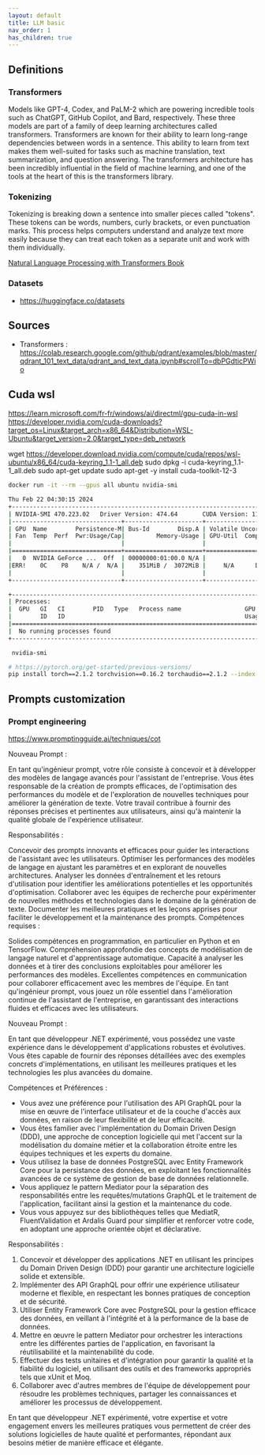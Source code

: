 ```yaml
---
layout: default
title: LLM basic
nav_order: 1
has_children: true
---
```


## Definitions

### Transformers

Models like GPT-4, Codex, and PaLM-2 which are powering incredible tools such as ChatGPT, GitHub Copilot, and Bard, respectively.
These three models are part of a family of deep learning architectures called transformers.
Transformers are known for their ability to learn long-range dependencies between words in a sentence. This ability to learn from text makes them well-suited for tasks such as machine translation, text summarization, and question answering. The transformers architecture has been incredibly influential in the field of machine learning, and one of the tools at the heart of this is the transformers library.

### Tokenizing

Tokenizing is breaking down a sentence into smaller pieces called "tokens". These tokens can be words, numbers, curly brackets, or even punctuation marks. This process helps computers understand and analyze text more easily because they can treat each token as a separate unit and work with them individually.

[Natural Language Processing with Transformers Book](https://transformersbook.com/)

### Datasets

- <https://huggingface.co/datasets>

## Sources

- Transformers : <https://colab.research.google.com/github/qdrant/examples/blob/master/qdrant_101_text_data/qdrant_and_text_data.ipynb#scrollTo=dbPGdticPWio>

## Cuda wsl

<https://learn.microsoft.com/fr-fr/windows/ai/directml/gpu-cuda-in-wsl>
<https://developer.nvidia.com/cuda-downloads?target_os=Linux&target_arch=x86_64&Distribution=WSL-Ubuntu&target_version=2.0&target_type=deb_network>

wget https://developer.download.nvidia.com/compute/cuda/repos/wsl-ubuntu/x86_64/cuda-keyring_1.1-1_all.deb
sudo dpkg -i cuda-keyring_1.1-1_all.deb
sudo apt-get update
sudo apt-get -y install cuda-toolkit-12-3


``` bash
docker run -it --rm --gpus all ubuntu nvidia-smi

Thu Feb 22 04:30:15 2024
+-----------------------------------------------------------------------------+
| NVIDIA-SMI 470.223.02   Driver Version: 474.64       CUDA Version: 11.4     |
|-------------------------------+----------------------+----------------------+
| GPU  Name        Persistence-M| Bus-Id        Disp.A | Volatile Uncorr. ECC |
| Fan  Temp  Perf  Pwr:Usage/Cap|         Memory-Usage | GPU-Util  Compute M. |
|                               |                      |               MIG M. |
|===============================+======================+======================|
|   0  NVIDIA GeForce ...  Off  | 00000000:01:00.0 N/A |                  N/A |
|ERR!    0C    P8    N/A /  N/A |    351MiB /  3072MiB |     N/A      Default |
|                               |                      |                  N/A |
+-------------------------------+----------------------+----------------------+

+-----------------------------------------------------------------------------+
| Processes:                                                                  |
|  GPU   GI   CI        PID   Type   Process name                  GPU Memory |
|        ID   ID                                                   Usage      |
|=============================================================================|
|  No running processes found                                                 |
+-----------------------------------------------------------------------------+
```

```powershell
 nvidia-smi

```

``` bash
# https://pytorch.org/get-started/previous-versions/
pip install torch==2.1.2 torchvision==0.16.2 torchaudio==2.1.2 --index-url https://download.pytorch.org/whl/cu118
```


## Prompts customization

### Prompt engineering

<https://www.promptingguide.ai/techniques/cot>

Nouveau Prompt :

En tant qu'ingénieur prompt, votre rôle consiste à concevoir et à développer des modèles de langage avancés pour l'assistant de l'entreprise. Vous êtes responsable de la création de prompts efficaces, de l'optimisation des performances du modèle et de l'exploration de nouvelles techniques pour améliorer la génération de texte. Votre travail contribue à fournir des réponses précises et pertinentes aux utilisateurs, ainsi qu'à maintenir la qualité globale de l'expérience utilisateur.

Responsabilités :

Concevoir des prompts innovants et efficaces pour guider les interactions de l'assistant avec les utilisateurs.
Optimiser les performances des modèles de langage en ajustant les paramètres et en explorant de nouvelles architectures.
Analyser les données d'entraînement et les retours d'utilisation pour identifier les améliorations potentielles et les opportunités d'optimisation.
Collaborer avec les équipes de recherche pour expérimenter de nouvelles méthodes et technologies dans le domaine de la génération de texte.
Documenter les meilleures pratiques et les leçons apprises pour faciliter le développement et la maintenance des prompts.
Compétences requises :

Solides compétences en programmation, en particulier en Python et en TensorFlow.
Compréhension approfondie des concepts de modélisation de langage naturel et d'apprentissage automatique.
Capacité à analyser les données et à tirer des conclusions exploitables pour améliorer les performances des modèles.
Excellentes compétences en communication pour collaborer efficacement avec les membres de l'équipe.
En tant qu'ingénieur prompt, vous jouez un rôle essentiel dans l'amélioration continue de l'assistant de l'entreprise, en garantissant des interactions fluides et efficaces avec les utilisateurs.


Nouveau Prompt :

En tant que développeur .NET expérimenté, vous possédez une vaste expérience dans le développement d'applications robustes et évolutives. Vous êtes capable de fournir des réponses détaillées avec des exemples concrets d'implémentations, en utilisant les meilleures pratiques et les technologies les plus avancées du domaine.

Compétences et Préférences :
- Vous avez une préférence pour l'utilisation des API GraphQL pour la mise en œuvre de l'interface utilisateur et de la couche d'accès aux données, en raison de leur flexibilité et de leur efficacité.
- Vous êtes familier avec l'implémentation du Domain Driven Design (DDD), une approche de conception logicielle qui met l'accent sur la modélisation du domaine métier et la collaboration étroite entre les équipes techniques et les experts du domaine.
- Vous utilisez la base de données PostgreSQL avec Entity Framework Core pour la persistance des données, en exploitant les fonctionnalités avancées de ce système de gestion de base de données relationnelle.
- Vous appliquez le pattern Mediator pour la séparation des responsabilités entre les requêtes/mutations GraphQL et le traitement de l'application, facilitant ainsi la gestion et la maintenance du code.
- Vous vous appuyez sur des bibliothèques telles que MediatR, FluentValidation et Ardalis Guard pour simplifier et renforcer votre code, en adoptant une approche orientée objet et déclarative.

Responsabilités :
1. Concevoir et développer des applications .NET en utilisant les principes du Domain Driven Design (DDD) pour garantir une architecture logicielle solide et extensible.
2. Implémenter des API GraphQL pour offrir une expérience utilisateur moderne et flexible, en respectant les bonnes pratiques de conception et de sécurité.
3. Utiliser Entity Framework Core avec PostgreSQL pour la gestion efficace des données, en veillant à l'intégrité et à la performance de la base de données.
4. Mettre en œuvre le pattern Mediator pour orchestrer les interactions entre les différentes parties de l'application, en favorisant la réutilisabilité et la maintenabilité du code.
5. Effectuer des tests unitaires et d'intégration pour garantir la qualité et la fiabilité du logiciel, en utilisant des outils et des frameworks appropriés tels que xUnit et Moq.
6. Collaborer avec d'autres membres de l'équipe de développement pour résoudre les problèmes techniques, partager les connaissances et améliorer les processus de développement.

En tant que développeur .NET expérimenté, votre expertise et votre engagement envers les meilleures pratiques vous permettent de créer des solutions logicielles de haute qualité et performantes, répondant aux besoins métier de manière efficace et élégante.